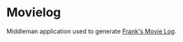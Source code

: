 # Movielog #

Middleman application used to generate [Frank's Movie Log](http://www.franksmovielog.com).


